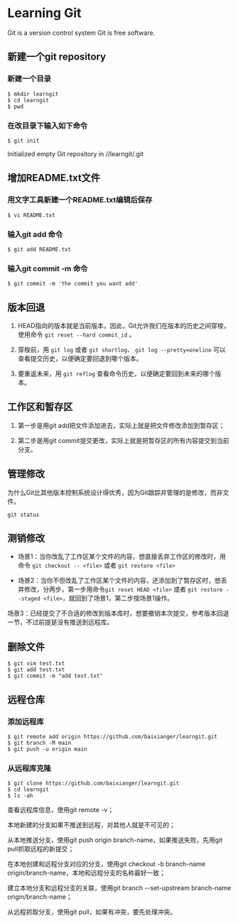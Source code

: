 # Learning Git

Git is a version control system
Git is free software.

## 新建一个git repository

### 新建一个目录
```
$ mkdir learngit
$ cd learngit
$ pwd
```
### 在改目录下输入如下命令
```
$ git init
```
Initialized empty Git repository in /<your path>/learngit/.git

## 增加README.txt文件

### 用文字工具新建一个README.txt编辑后保存
```
$ vi README.txt
```
### 输入git add <filedir>命令
```
$ git add README.txt
```
### 输入git commit -m <message>命令
```
$ git commit -m 'the commit you want add'
```

## 版本回退
1. HEAD指向的版本就是当前版本，因此，Git允许我们在版本的历史之间穿梭，使用命令 `git reset --hard commit_id` 。

2. 穿梭前，用 `git log` 或者 `git shortlog`、 `git log --pretty=oneline`  可以查看提交历史，以便确定要回退到哪个版本。

3. 要重返未来，用 `git reflog` 查看命令历史，以便确定要回到未来的哪个版本。

## 工作区和暂存区

1. 第一步是用git add把文件添加进去，实际上就是把文件修改添加到暂存区；

2. 第二步是用git commit提交更改，实际上就是把暂存区的所有内容提交到当前分支。

## 管理修改

为什么Git比其他版本控制系统设计得优秀，因为Git跟踪并管理的是修改，而非文件。
```
git status
```
## 测销修改

- 场景1：当你改乱了工作区某个文件的内容，想直接丢弃工作区的修改时，用命令
`git checkout -- <file>` 或者 `git restore <file>`

- 场景2：当你不但改乱了工作区某个文件的内容，还添加到了暂存区时，想丢弃修改，分两步，第一步用命令`git reset HEAD <file>` 或者 `git restore --staged <file>`，就回到了场景1，第二步按场景1操作。

场景3：已经提交了不合适的修改到版本库时，想要撤销本次提交，参考版本回退一节，不过前提是没有推送到远程库。

## 删除文件
```
$ git vim test.txt
$ git add test.txt
$ git commit -m "add test.txt"
```

## 远程仓库
### 添加远程库
```  
$ git remote add origin https://github.com/baixianger/learngit.git
$ git branch -M main
$ git push -u origin main
```
### 从远程库克隆
```
$ git clone https://github.com/baixianger/learngit.git
$ cd learngit
$ ls -ah
```

查看远程库信息，使用git remote -v；

本地新建的分支如果不推送到远程，对其他人就是不可见的；

从本地推送分支，使用git push origin branch-name，如果推送失败，先用git pull抓取远程的新提交；

在本地创建和远程分支对应的分支，使用git checkout -b branch-name origin/branch-name，本地和远程分支的名称最好一致；

建立本地分支和远程分支的关联，使用git branch --set-upstream branch-name origin/branch-name；

从远程抓取分支，使用git pull，如果有冲突，要先处理冲突。
